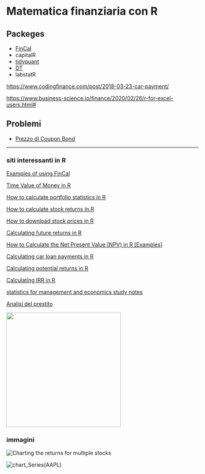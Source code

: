 # Matematica finanziaria con R

## Packeges

* [FinCal](https://github.com/felixfan/FinCal)
* capitalR
* [tidyquant](https://github.com/business-science/tidyquant)
* [DT]()
* labstatR


https://www.codingfinance.com/post/2018-03-23-car-payment/

https://www.business-science.io/finance/2020/02/26/r-for-excel-users.html#

## Problemi
* [Prezzo di Coupon Bond](https://www.r-bloggers.com/2021/06/coupon-bearing-bond-pricing-using-r-code/)

---

### siti interessanti in R

[Examples of using FinCal](https://rpubs.com/Felix/7120)

[Time Value of Money in R](https://www.codingfinance.com/post/2018-03-18-tvm/)

[How to calculate portfolio statistics in R](https://www.codingfinance.com/post/2018-04-20-portfolio-stats/)

[How to calculate stock returns in R](https://www.codingfinance.com/post/2018-04-03-calc-returns/)

[How to download stock prices in R](https://www.codingfinance.com/post/2018-03-27-download-price/)

[Calculating future returns in R](https://www.codingfinance.com/post/2018-03-23-future-value/)

[How to Calculate the Net Present Value (NPV) in R [Examples]](https://www.codingprof.com/how-to-calculate-the-net-present-value-npv-in-r-examples/)

[Calculating car loan payments in R](https://www.codingfinance.com/post/2018-03-23-car-payment/)

[Calculating potential returns in R](https://www.codingfinance.com/post/2018-03-22-billboard/)

[Calculating IRR in R](https://www.codingfinance.com/post/2018-03-20-irr/)

[statistics for management and economics study notes ](http://felixfan.github.io/feed/)

[Analisi del prestito ](https://rstudio-pubs-static.s3.amazonaws.com/310410_4a2b92886cfb414385486af6cf76504f.html)


<img src="https://business-science.github.io/tidyquant/reference/figures/tidyquant-logo.png" width="300"/>


### immagini

![Charting the returns for multiple stocks](https://www.codingfinance.com/post/2018-04-03-calc-returns_files/figure-html/chart-mult-daily-returns-1.png)

![chart_Series(AAPL)](https://www.codingfinance.com/post/2018-03-27-download-price_files/figure-html/unnamed-chunk-5-1.png)
